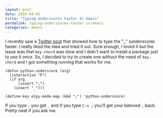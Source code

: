 ```yaml
---
layout: post
date: 2016-04-03
title: "Typing Underscores Faster In Emacs"
permalink: typing-underscores-faster-in-emacs
categories: emacs
---
```


I recently saw a [Twitter post](https://twitter.com/johnkitchin/status/713448147360546816) that showed how to type the "_" (underscore) faster. I really liked the idea and tried it out. Sure enough, I loved it but the issue was that `key-chord` was slow and I didn't want to install a package just to use it *once*. So, I decided to try to create one without the need of `key-chord` and I got something running that works for me.

```common-lisp
(defun python-underscore (arg)
  (interactive "P")
  (if arg
      (insert ";")
    (insert "_")))

(define-key elpy-mode-map (kbd ";") 'python-underscore)
```

If you type `;` you get `_` and if you type `C-u ;` you'll get your beloved `;` back. Pretty neat if you ask me.
